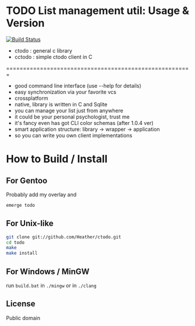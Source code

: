 TODO List management util: Usage & Version
=======================================================

[![Build Status](https://travis-ci.org/Heather/ctodo.png?branch=master)](https://travis-ci.org/Heather/ctodo)

 - ctodo : general c library
 - cctodo : simple ctodo client in C
 
=======================================================
 
 - good command line interface (use --help for details)
 - easy synchronization via your favorite vcs
 - crossplatform
 - native, library is written in C and Sqlite
 - you can manage your list just from anywhere
 - it could be your personal psychologist, trust me
 - it's fancy even has got CLI color schemas (after 1.0.4 ver)
 - smart application structure: library -> wrapper -> application
 - so you can write you own client implementations

How to Build / Install
=======================================================

For Gentoo
----------
Probably add my overlay and
```bash
emerge todo
```

For Unix-like
---------
```bash
git clone git://github.com/Heather/ctodo.git
cd todo
make
make install
```

For Windows / MinGW
-------------------
run `build.bat` in `./mingw` or in `./clang`

License
-------
Public domain
